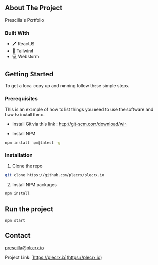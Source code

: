 ## About The Project

Prescilla's Portfolio

### Built With

* 🖊️ ReactJS
* 🐙 Tailwind
* 💻 Webstorm

<!-- GETTING STARTED -->
## Getting Started

To get a local copy up and running follow these simple steps.

### Prerequisites

This is an example of how to list things you need to use the software and how to install them.
* Install Git via this link : http://git-scm.com/download/win

* Install NPM
```sh
npm install npm@latest -g
```

### Installation
 
1. Clone the repo
```sh
git clone https://github.com/plecrx/plecrx.io
```
2. Install NPM packages 
```sh
npm install
```

## Run the project
```sh
npm start
```

<!-- CONTACT -->
## Contact

prescilla@plecrx.io

Project Link: [https://plecrx.io](https://plecrx.io)
